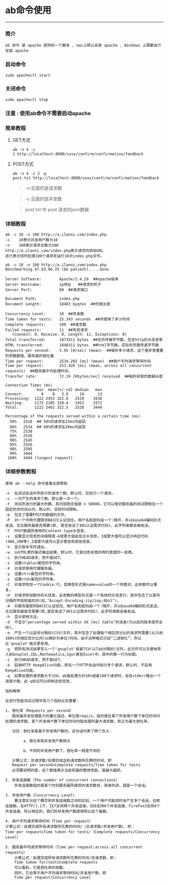 # ab命令使用

***
### 简介

    ab 命令 是 apache 提供的一个脚本 , mac上默认安装 apache , Windows 上需要自行安装 apache

### 启动命令

    sudo apachectl start
    
### 关闭命令

    sudo apachectl stop

### 注意 : 使用ab命令不需要启动apache

### 简单教程

1. GET方式

    `ab -n 4 -c 1 http://localhost:8080/xxxx/confirm/confirmation/feedback`

2. POST方式

    `ab -n 4 -c 2 -p post.txt http://localhost:8080/xxxx/confirm/confirmation/feedback`

    > -n 后面的是请求数

    > -c 后面的是并发数

    > post.txt 中 post 请求的json数据



### 详细教程

    ab -c 10 -n 100 http://a.ilanni.com/index.php
    -c    10表示并发用户数为10
    -n    100表示请求总数为100
    http://a.ilanni.com/index.php表示请求的目标URL
    这行表示同时处理100个请求并运行10次index.php文件。
    
    ab -c 10 -n 100 http://a.ilanni.com/index.php
    Benchmarking 47.93.96.25 (be patient).....done
    
    Server Software:        Apache/2.4.29  ##apache版本 
    Server Hostname:        ip地址   ##请求的机子 
    Server Port:            80  ##请求端口
    
    Document Path:          index.php
    Document Length:        18483 byqtes  ##页面长度
    
    Concurrency Level:      10  ##并发数
    Time taken for tests:   25.343 seconds  ##共使用了多少时间
    Complete requests:      100  ##请求数
    Failed requests:        11  ##失败请求
       (Connect: 0, Receive: 0, Length: 11, Exceptions: 0)
    Total transferred:      1873511 bytes  ##总共传输字节数，包含http的头信息等
    HTML transferred:       1848311 bytes  ##html字节数，实际的页面传递字节数
    Requests per second:    3.95 [#/sec] (mean)  ##每秒多少请求，这个是非常重要的参数数值，服务器的吞吐量
    Time per request:       2534.265 [ms] (mean)  ##用户平均请求等待时间
    Time per request:       253.426 [ms] (mean, across all concurrent requests)  ##服务器平均处理时间，
    Transfer rate:          72.19 [Kbytes/sec] received  ##每秒获取的数据长度
    
    Connection Times (ms)
                  min  mean[+/-sd] median   max
    Connect:        0    8   3.9     10      13
    Processing:  1222 2453 322.6   2520    3436
    Waiting:     1175 2385 320.4   2452    3372
    Total:       1222 2461 322.5   2528    3444
    
    Percentage of the requests served within a certain time (ms)
      50%   2528  ## 50%的请求在25ms内返回 
      66%   2534  ## 60%的请求在26ms内返回 
      75%   2538
      80%   2539
      90%   2545
      95%   2556
      98%   3395
      99%   3444
     100%   3444 (longest request)




### 详细参数教程

    使用 ab --help 命令查看全部帮助
    
    -n  在测试会话中所执行的请求个数。默认时，仅执行一个请求。
    -c  一次产生的请求个数。默认是一次一个。
    -t  测试所进行的最大秒数。其内部隐含值是-n 50000，它可以使对服务器的测试限制在一个固定的总时间以内。默认时，没有时间限制。
    -p  包含了需要POST的数据的文件。
    -P  对一个中转代理提供BASIC认证信任。用户名和密码由一个:隔开，并以base64编码形式发送。无论服务器是否需要(即, 是否发送了401认证需求代码)，此字符串都会被发送。
    -T  POST数据所使用的Content-type头信息。
    -v  设置显示信息的详细程度-4或更大值会显示头信息，3或更大值可以显示响应代码(404,200等),2或更大值可以显示警告和其他信息。
    -V  显示版本号并退出。
    -w  以HTML表的格式输出结果。默认时，它是白色背景的两列宽度的一张表。
    -i  执行HEAD请求，而不是GET。
    -x  设置<table>属性的字符串。
    -X  对请求使用代理服务器。
    -y  设置<tr>属性的字符串。
    -z  设置<td>属性的字符串。
    -C  对请求附加一个Cookie:行。其典型形式是name=value的一个参数对，此参数可以重复。
    -H  对请求附加额外的头信息。此参数的典型形式是一个有效的头信息行，其中包含了以冒号分隔的字段和值的对(如,"Accept-Encoding:zip/zop;8bit")。
    -A  对服务器提供BASIC认证信任。用户名和密码由一个:隔开，并以base64编码形式发送。无论服务器是否需要(即,是否发送了401认证需求代码)，此字符串都会被发送。
    -h  显示使用方法。
    -d  不显示"percentage served within XX [ms] table"的消息(为以前的版本提供支持)。
    -e  产生一个以逗号分隔的(CSV)文件，其中包含了处理每个相应百分比的请求所需要(从1%到100%)的相应百分比的(以微妙为单位)时间。由于这种格式已经“二进制化”，所以比'gnuplot'格式更有用。
    -g  把所有测试结果写入一个'gnuplot'或者TSV(以Tab分隔的)文件。此文件可以方便地导入到Gnuplot,IDL,Mathematica,Igor甚至Excel中。其中的第一行为标题。
    -i  执行HEAD请求，而不是GET。
    -k  启用HTTP KeepAlive功能，即在一个HTTP会话中执行多个请求。默认时，不启用KeepAlive功能。
    -q  如果处理的请求数大于150，ab每处理大约10%或者100个请求时，会在stderr输出一个进度计数。此-q标记可以抑制这些信息。
    
    指标解释
    
    在进行性能测试过程中有几个指标比较重要：
    
    1. 吞吐率（Requests per second）
       服务器并发处理能力的量化描述，单位是reqs/s，指的是在某个并发用户数下单位时间内处理的请求数。某个并发用户数下单位时间内能处理的最大请求数，称之为最大吞吐率。
    
       记住：吞吐率是基于并发用户数的。这句话代表了两个含义：
    
            a、吞吐率和并发用户数相关
    
            b、不同的并发用户数下，吞吐率一般是不同的
    
       计算公式：总请求数/处理完成这些请求数所花费的时间，即
       Request per second=Complete requests/Time taken for tests
       必须要说明的是，这个数值表示当前机器的整体性能，值越大越好。
    
    2. 并发连接数（The number of concurrent connections）
        并发连接数指的是某个时刻服务器所接受的请求数目，简单的讲，就是一个会话。
    
    3. 并发用户数（Concurrency Level）
        要注意区分这个概念和并发连接数之间的区别，一个用户可能同时会产生多个会话，也即连接数。在HTTP/1.1下，IE7支持两个并发连接，IE8支持6个并发连接，FireFox3支持4个并发连接，所以相应的，我们的并发用户数就得除以这个基数。
    
    4. 用户平均请求等待时间（Time per request）
    计算公式：处理完成所有请求数所花费的时间/（总请求数/并发用户数），即：
    Time per request=Time taken for tests/（Complete requests/Concurrency Level）
    
    5. 服务器平均请求等待时间（Time per request:across all concurrent requests）
        计算公式：处理完成所有请求数所花费的时间/总请求数，即：
        Time taken for/testsComplete requests
        可以看到，它是吞吐率的倒数。
        同时，它也等于用户平均请求等待时间/并发用户数，即
        Time per request/Concurrency Level




